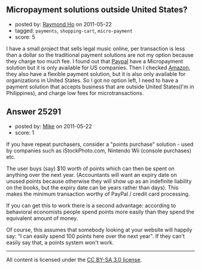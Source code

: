 ## Micropayment solutions outside United States?

- posted by: [Raymond Ho](https://stackexchange.com/users/-1/10685-raymond-ho) on 2011-05-22
- tagged: `payments`, `shopping-cart`, `micro-payment`
- score: 5

I have a small project that sells legal music online, per transaction is less than a dollar so the traditional payment solutions are not my option because they charge too much fee.
I found out that [Paypal][1] have a Micropayment solution but it is only available for US companies. Then I checked [Amazon][2], they also have a flexible payment solution, but it is also only available for organizations in United States.
So I got no option left, I need to have a payment solution that accepts business that are outside United States(I'm in Philippines), and charge low fees for microtransactions.


  [1]: https://www.paypalobjects.com/IntegrationCenter/ic_micropayments.html
  [2]: https://payments.amazon.com/sdui/sdui/business/asp/standard#pricing


## Answer 25291

- posted by: [Mike](https://stackexchange.com/users/-1/3475-mike) on 2011-05-22
- score: 1

If you have repeat purchasers, consider a "points purchase" solution - used by companies such as iStockPhoto.com, Nintendo Wii (console purchases) etc.

The user buys (say) $10 worth of points which can then be spent on anything over the next year. (Accountants will want an expiry date on unused points because otherwise they will show up as an indefinite liability on the books, but the expiry date can be years rather than days). This makes the minimum transaction worthy of PayPal / credit card processing.

If you can get this to work there is a second advantage: according to behavioral economists people spend points more easily than they spend the equivalent amount of money.

Of course, this assumes that somebody looking at your website will happily say: "I can easily spend 100 points here over the next year". If they can't easily say that, a points system won't work.





---

All content is licensed under the [CC BY-SA 3.0 license](https://creativecommons.org/licenses/by-sa/3.0/).
